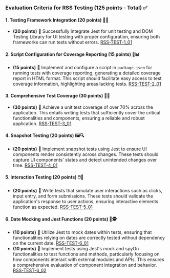 ### Evaluation Criteria for RSS Testing (125 points - Total) ✅

#### 1. Testing Framework Integration (20 points) 🧪🔗

- **(20 points)** 🎯 Successfully integrate Jest for unit testing and DOM Testing Library for UI testing with proper configuration, ensuring both frameworks can run tests without errors. [RSS-TEST-1_01](./Sprint5/RSS-TEST-1_01.md)

#### 2. Script Configuration for Coverage Reporting (15 points) 📄📊

- **(15 points)** 🎯 Implement and configure a script in `package.json` for running tests with coverage reporting, generating a detailed coverage report in HTML format. This script should facilitate easy access to test coverage information, highlighting areas lacking tests. [RSS-TEST-2_01](./Sprint5/RSS-TEST-2_01.md)

#### 3. Comprehensive Test Coverage (30 points) 🎯✅

- **(30 points)** 🎯 Achieve a unit test coverage of over 70% across the application. This entails writing tests that sufficiently cover the critical functionalities and components, ensuring a reliable and robust application. [RSS-TEST-3_01](./Sprint5/RSS-TEST-3_01.md)

#### 4. Snapshot Testing (20 points) 🖼️🔍

- **(20 points)** 🎯 Implement snapshot tests using Jest to ensure UI components render consistently across changes. These tests should capture UI components' states and detect unintended changes over time. [RSS-TEST-4_01](./Sprint5/RSS-TEST-4_01.md)

#### 5. Interaction Testing (20 points) 🖱️🧪

- **(20 points)** 🎯 Write tests that simulate user interactions such as clicks, input entry, and form submissions. These tests should validate the application's response to user actions, ensuring interactive elements function as expected. [RSS-TEST-5_01](./Sprint5/RSS-TEST-5_01.md)

#### 6. Date Mocking and Jest Functions (20 points) 📅🕵️

- **(10 points)** 🎯 Utilize Jest to mock dates within tests, ensuring that functionalities relying on dates are correctly tested without dependency on the current date. [RSS-TEST-6_01](./Sprint5/RSS-TEST-6_01.md)
- **(10 points)** 🎯 Implement tests using Jest's mock and spyOn functionalities to test functions and methods, particularly focusing on how components interact with external modules and APIs. This ensures a comprehensive evaluation of component integration and behavior. [RSS-TEST-6_02](./Sprint5/RSS-TEST-6_02.md)
